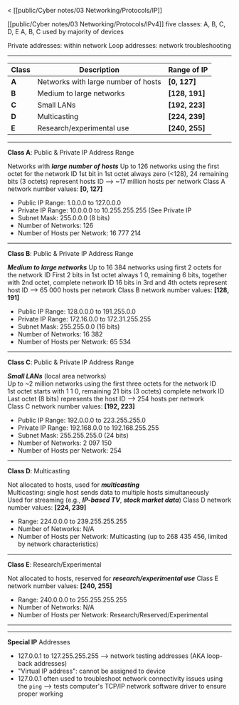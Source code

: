 < [[public/Cyber notes/03 Networking/Protocols/IP]]

[[public/Cyber notes/03 Networking/Protocols/IPv4]] five classes: A, B, C, D, E
A, B, C used by majority of devices

Private addresses: within network
Loop addresses: network troubleshooting
___

| Class | Description                         | Range of IP     |
| ----- | ----------------------------------- | --------------- |
| **A** | Networks with large number of hosts | **\[0, 127]**   |
| **B** | Medium to large networks            | **\[128, 191]** |
| **C** | Small LANs                          | **\[192, 223]** |
| **D** | Multicasting                        | **\[224, 239]** |
| **E** | Research/experimental use           | **\[240, 255]** |
___

**Class A**: Public & Private IP Address Range

Networks with ***large number of hosts***
Up to 126 networks using the first octet for the network ID
1st bit in 1st octet always zero (<128), 24 remaining bits (3 octets) represent hosts ID --> ~17 million hosts per network
Class A network number values: **\[0, 127]**

- Public IP Range: 1.0.0.0 to 127.0.0.0
- Private IP Range: 10.0.0.0 to 10.255.255.255 (See Private IP 
- Subnet Mask: 255.0.0.0 (8 bits)
- Number of Networks: 126
- Number of Hosts per Network: 16 777 214
---

**Class B**: Public & Private IP Address Range

***Medium to large networks***
Up to 16 384 networks using first 2 octets for the network ID
First 2 bits in 1st octet always 1 0, remaining 6 bits, together with 2nd octet, complete network ID 16 bits in 3rd and 4th octets represent host ID --> 65 000 hosts per network
Class B network number values: **\[128, 191]**

- Public IP Range: 128.0.0.0 to 191.255.0.0
- Private IP Range: 172.16.0.0 to 172.31.255.255
- Subnet Mask: 255.255.0.0 (16 bits)
- Number of Networks: 16 382
- Number of Hosts per Network: 65 534
___

**Class C**: Public & Private IP Address Range

***Small LANs*** (local area networks)  
Up to ~2 million networks using the first three octets for the network ID  
1st octet starts with 1 1 0, remaining 21 bits (3 octets) complete network ID  
Last octet (8 bits) represents the host ID --> 254 hosts per network  
Class C network number values: **\[192, 223]**

- Public IP Range: 192.0.0.0 to 223.255.255.0
- Private IP Range: 192.168.0.0 to 192.168.255.255
- Subnet Mask: 255.255.255.0 (24 bits)
- Number of Networks: 2 097 150
- Number of Hosts per Network: 254
___

**Class D**: Multicasting

Not allocated to hosts, used for ***multicasting***  
Multicasting: single host sends data to multiple hosts simultaneously  
Used for streaming (e.g., ***IP-based TV***, ***stock market data***)
Class D network number values: **\[224, 239]**

- Range: 224.0.0.0 to 239.255.255.255
- Number of Networks: N/A
- Number of Hosts per Network: Multicasting (up to 268 435 456, limited by network characteristics)
___

**Class E**: Research/Experimental

Not allocated to hosts, reserved for ***research/experimental use***
Class E network number values: **\[240, 255]**

- Range: 240.0.0.0 to 255.255.255.255
- Number of Networks: N/A
- Number of Hosts per Network: Research/Reserved/Experimental
___
___

**Special IP** Addresses

- 127.0.0.1 to 127.255.255.255 
	--> network testing addresses (AKA loop-back addresses)
- "Virtual IP address": cannot be assigned to device
- 127.0.0.1 often used to troubleshoot network connectivity issues using the `ping`
	--> tests computer's TCP/IP network software driver to ensure proper working